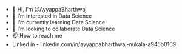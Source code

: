 - 👋 Hi, I’m @AyyappaBharthwaj
- 👀 I’m interested in Data Science
- 🌱 I’m currently learning Data Science
- 💞️ I’m looking to collaborate Data Science
- 📫 How to reach me 
- Linked in - linkedin.com/in/ayyappabharthwaj-nukala-a945b0109

<!---
AyyappaBharthwaj/AyyappaBharthwaj is a ✨ special ✨ repository because its `README.md` (this file) appears on your GitHub profile.
You can click the Preview link to take a look at your changes.
--->
